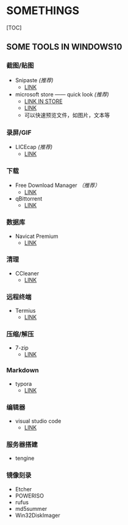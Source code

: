 # SOMETHINGS

[TOC]

## SOME TOOLS IN WINDOWS10

### 截图/贴图

- Snipaste *(推荐)*
  - [LINK](https://www.snipaste.com/)
- microsoft store —— quick look *(推荐)*
  - [LINK IN STORE](https://www.microsoft.com/zh-cn/p/quicklook/9nv4bs3l1h4s?ocid=badge&rtc=1&activetab=pivot:overviewtab)
  - [LINK](https://pooi.moe/QuickLook/)
  - 可以快速预览文件，如图片，文本等

### 录屏/GIF

- LICEcap *(推荐)*
  - [LINK](https://www.cockos.com/licecap/)

### 下载

- Free Download Manager *（推荐）*
  - [LINK](https://www.freedownloadmanager.org/)
- qBittorrent
  - [LINK](https://www.qbittorrent.org/)

### 数据库

- Navicat Premium
  - [LINK](https://www.navicat.com.cn/products)

### 清理

- CCleaner
  - [LINK](https://www.ccleaner.com/)

### 远程终端

- Termius
  - [LINK](https://www.termius.com/windows)

### 压缩/解压

- 7-zip
  - [LINK](https://sparanoid.com/lab/7z/)

### Markdown

- typora	
  - [LINK](https://www.typora.io/)

### 编辑器

- visual studio code
  - [LINK](https://code.visualstudio.com/)

### 服务器搭建

- tengine

### 镜像刻录

- Etcher
- POWERISO
- rufus
- md5summer
- Win32DiskImager